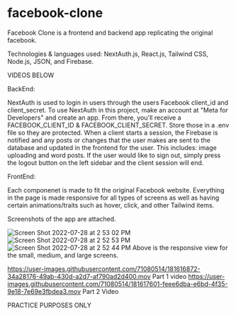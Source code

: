 # facebook-clone
Facebook Clone is a frontend and backend app replicating the original facebook. 

Technologies & languages used: NextAuth.js, React.js, Tailwind CSS, Node.js, JSON, and Firebase.

VIDEOS BELOW

BackEnd: 

NextAuth is used to login in users through the users Facebook client_id and client_secret. To use NextAuth in this project, make an account at "Meta for Developers" and create an app. From there, you'll receive a FACEBOOK_CLIENT_ID & FACEBOOK_CLIENT_SECRET. Store those in a .env file so they are protected. 
When a client starts a session, the Firebase is notified and any posts or changes that the user makes are sent to the database and updated in the frontend for the user. This includes: image uploading and word posts. If the user would like to sign out, simply press the logout button on the left sidebar and the client session will end. 

FrontEnd: 

Each componenet is made to fit the original Facebook website. Everything in the page is made responsive for all types of screens as well as having certain animations/traits such as hover, click, and other Tailwind items. 

Screenshots of the app are attached. 

![Screen Shot 2022-07-28 at 2 53 02 PM](https://user-images.githubusercontent.com/71080514/181615618-933fdf08-a520-47c6-9bef-556acde07822.png)
![Screen Shot 2022-07-28 at 2 52 53 PM](https://user-images.githubusercontent.com/71080514/181615620-4d8b92f8-b567-425b-98ef-9b2b735d3213.png)
![Screen Shot 2022-07-28 at 2 52 44 PM](https://user-images.githubusercontent.com/71080514/181615621-4fb714d4-adc4-4f12-b982-dd907f874f84.png)
Above is the responsive view for the small, medium, and large screens. 



https://user-images.githubusercontent.com/71080514/181616872-34a28176-49ab-430d-a2d7-af790ad2d400.mov
Part 1 video
https://user-images.githubusercontent.com/71080514/181617601-feee6dba-e6bd-4f35-9e18-7e69e3fbdea3.mov
Part 2 Video



PRACTICE PURPOSES ONLY 
